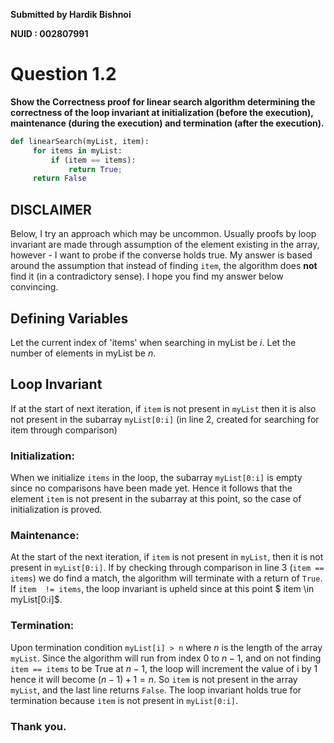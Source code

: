 **Submitted by Hardik Bishnoi**

**NUID : 002807991**

# Question 1.2

**Show the Correctness proof for linear search algorithm determining the correctness of the loop invariant at initialization (before the execution), maintenance (during the execution) and termination (after the execution).**



```python
def linearSearch(myList, item):
     for items in myList:
         if (item == items):
             return True;
     return False
```

## DISCLAIMER 

Below, I try an approach which may be uncommon. Usually proofs by loop invariant are made through assumption of the element existing in the array, however - I want to probe if the converse holds true. My answer is based around the assumption that instead of finding `item`, the algorithm does **not** find it (in a contradictory sense). I hope you find my answer below convincing.

## Defining Variables

Let the current index of 'items' when searching in myList be $i$.
Let the number of elements in myList be $n$.

## Loop Invariant

If at the start of next iteration, if `item` is not present in `myList` then it is also not present in the subarray `myList[0:i]` (in line 2, created for searching for item through comparison)

### Initialization:

When we initialize `items` in the loop, the subarray `myList[0:i]` is empty since no comparisons have been made yet. Hence it follows that the element `item` is not present in the subarray at this point, so the case of initialization is proved.

### Maintenance:

At the start of the next iteration, if `item` is not present in `myList`, then it is not present in `myList[0:i]`. If by checking through comparison in line 3 (`item == items`) we do find a match, the algorithm will terminate with a return of `True`. If `item  != items`, the loop invariant is upheld since at this point $ item \in myList[0:i]$.

### Termination:

Upon termination condition `myList[i] > n` where $n$ is the length of the array `myList`.  Since the algorithm will run from index 0 to $n-1$, and on not finding `item == items` to be True at $n-1$, the loop will increment the value of i by 1 hence it will become $(n-1) +1 = n$. So `item` is not present in the array `myList`, and the last line returns `False`. The loop invariant holds true for termination because `item` is not present in `myList[0:i]`.



### Thank you.



